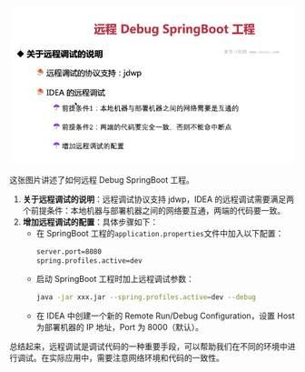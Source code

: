 ![alt text](image-57.png)

这张图片讲述了如何远程 Debug SpringBoot 工程。

1. **关于远程调试的说明**：远程调试协议支持 jdwp，IDEA 的远程调试需要满足两个前提条件：本地机器与部署机器之间的网络要互通，两端的代码要一致。
2. **增加远程调试的配置**：具体步骤如下：
   - 在 SpringBoot 工程的`application.properties`文件中加入以下配置：
     ```properties
     server.port=8080
     spring.profiles.active=dev
     ```
   - 启动 SpringBoot 工程时加上远程调试参数：
     ```bash
     java -jar xxx.jar --spring.profiles.active=dev --debug
     ```
   - 在 IDEA 中创建一个新的 Remote Run/Debug Configuration，设置 Host 为部署机器的 IP 地址，Port 为 8000（默认）。

总结起来，远程调试是调试代码的一种重要手段，可以帮助我们在不同的环境中进行调试。在实际应用中，需要注意网络环境和代码的一致性。
